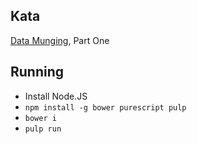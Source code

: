 ## Kata
[Data Munging][0], Part One

## Running

* Install Node.JS
* `npm install -g bower purescript pulp`
* `bower i`
* `pulp run`




 [0]: http://codekata.com/kata/kata04-data-munging/